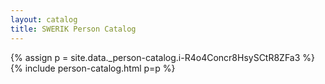 ```yaml
---
layout: catalog
title: SWERIK Person Catalog
---
```

{% assign p = site.data._person-catalog.i-R4o4Concr8HsySCtR8ZFa3 %}
{% include person-catalog.html p=p %}

